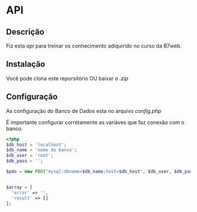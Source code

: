 # API

## Descrição
Fiz esta *api* para treinar os conhecimento adiquirido no curso da B7web.

## Instalação 
Você pode clona este reporsitório OU baixar o *.zip*

## Configuração
As configuração do Banco de Dados esta no arquivo *config.php*

É importante configurar corretamente as variáves que faz conexão com o banco.

```php
<?php 
$db_host = 'localhost';
$db_name = 'nome do banco';
$db_user = 'root';
$db_pass = '';

$pdo = new PDO("mysql:dbname=$db_name;host=$db_host", $db_user, $db_pass);


$array = [
  'error' => '',
  'result' => []
];
```